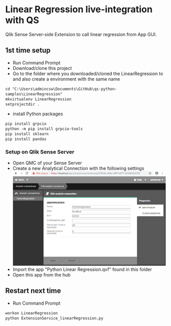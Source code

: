  # Linear Regression live-integration with QS
 
 Qlik Sense Server-side Extension to call linear regression from App GUI.
 
 ## 1st time setup
 * Run Command Prompt
 * Download/clone this project 
 * Go to the folder where you downloaded/cloned the LinearRegression to and also create a environment with the same name
```
cd "C:\Users\admincsw\Documents\GitHub\qs-python-samples\LinearRegression"
mkvirtualenv LinearRegression
setprojectdir .
```
 * install Python packages 
```
pip install grpcio
python -m pip install grpcio-tools
pip install sklearn
pip install pandas
``` 
### Setup on Qlik Sense Server
 * Open QMC of your Sense Server
 * Create a new Analytical Connection with the following settings
 ![alttext](https://github.com/ChristofSchwarz/pics/raw/master/python3.png "screenshot")
 * Import the app "Python Linear Regression.qvf" found in this folder
 * Open this app from the hub
 
## Restart next time
 * Run Command Prompt
```
workon LinearRegression
python ExtensionService_linearRegression.py
```  
